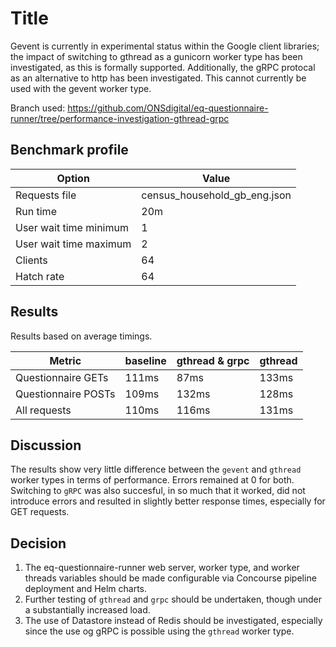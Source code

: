 # Title

Gevent is currently in experimental status within the Google client libraries; the impact of switching to gthread as a gunicorn worker type has been investigated, as this is formally supported. Additionally, the gRPC protocal as an alternative to http has been investigated. This cannot currently be used with the gevent worker type.

Branch used: https://github.com/ONSdigital/eq-questionnaire-runner/tree/performance-investigation-gthread-grpc

## Benchmark profile

| Option                 | Value                        |
| ---------------------- | ---------------------------- |
| Requests file          | census_household_gb_eng.json |
| Run time               | 20m                          |
| User wait time minimum | 1                            |
| User wait time maximum | 2                            |
| Clients                | 64                           |
| Hatch rate             | 64                           |

## Results

Results based on average timings.

| Metric              | baseline | gthread & grpc | gthread |
| ------------------- | -------- | -------------- | ------- |
| Questionnaire GETs  | 111ms    | 87ms           | 133ms   |
| Questionnaire POSTs | 109ms    | 132ms          | 128ms   |
| All requests        | 110ms    | 116ms          | 131ms   |


## Discussion

The results show very little difference between the `gevent` and `gthread` worker types in terms of performance. Errors remained at 0 for both. Switching to `gRPC` was also succesful, in so much that it worked, did not introduce errors and resulted in slightly better response times, especially for GET requests.

## Decision

1. The eq-questionnaire-runner web server, worker type, and worker threads variables should be made configurable via Concourse pipeline deployment and Helm charts.
1. Further testing of `gthread` and `grpc` should be undertaken, though under a substantially increased load.
1. The use of Datastore instead of Redis should be investigated, especially since the use og gRPC is possible using the `gthread` worker type.
